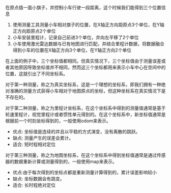 在原点插一面小旗子，并控制小车行驶一段距离，这个时候我们能得到三个位置信息

1. 使用测量工具测量小车相对旗子的位置，在X轴正方向距原点3个单位，在Y轴正方向距原点2个单位
2. 小车安装里程计，记录自己前进3个单位，并向左平移了2个单位
3. 小车使用激光雷达数据与已有地图进行匹配，并结合里程计数据，将数据融合得到小车的位置在X轴正方向3个单位，在Y轴正方向2个单位

在上面的例子中，三个坐标值都相同。但真实情况下，三个坐标值由于测量误差或者其他原因导致坐标值并不相同，然而这三个坐标都用来表示小车中心在空间中的位置，这就引出了不同坐标系。

对于第一种测量，称之为真实坐标系，这是一个理想的坐标系，即我们拥有一种绝对准确的测量方式获得小车相对于地图原点的坐标，但这种坐标系在真实情况下是不存在的。

对于第二种测量，称之为里程计坐标系，在这个坐标系中得到的测量值通常是基于轮速里程计，视觉里程计或者惯性单元得到的。在这个坐标系中，新坐标值通常是根据前一个时刻坐标得到的，一般使用odom来表示。

- 优点: 坐标值是连续的并且以平稳的方式演变，没有离散的跳跃。
- 缺点: 测量产生的误差会累计。
- 适合: 短时程相对定位

对于第三种测量，称之为地图坐标系，在这个坐标系中得到坐标值通常是通过传感器的数据重新计算或测量得到的，一般使用map来表示。

- 优点:由于每次得到的坐标点都是重新测量计算得到的，累计误差影响较小
- 缺点: 坐标数据会有跳变。
- 适合: 长时程绝对定位